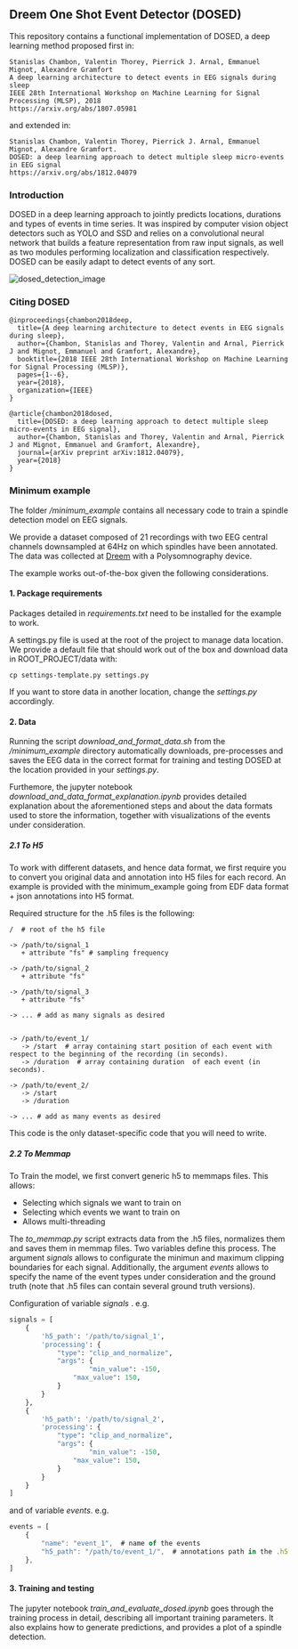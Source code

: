 ## Dreem One Shot Event Detector (DOSED)

This repository contains a functional implementation of DOSED, a deep learning method proposed first in:

	Stanislas Chambon, Valentin Thorey, Pierrick J. Arnal, Emmanuel Mignot, Alexandre Gramfort
	A deep learning architecture to detect events in EEG signals during sleep
	IEEE 28th International Workshop on Machine Learning for Signal Processing (MLSP), 2018
	https://arxiv.org/abs/1807.05981

and extended in:

	Stanislas Chambon, Valentin Thorey, Pierrick J. Arnal, Emmanuel Mignot, Alexandre Gramfort.
	DOSED: a deep learning approach to detect multiple sleep micro-events in EEG signal
	https://arxiv.org/abs/1812.04079

### Introduction

DOSED in a deep learning approach to jointly predicts locations, durations and types of events in time series.
It was inspired by computer vision object detectors such as YOLO and SSD and relies on a convolutional neural network that builds a feature representation from raw input signals,
 as well as two modules performing localization and classification respectively. DOSED can be easily adapt to detect events of any sort.

 ![dosed_detection_image](https://github.com/Dreem-Organization/dosed/blob/master/dosed_detection.png)

### Citing DOSED

    @inproceedings{chambon2018deep,
      title={A deep learning architecture to detect events in EEG signals during sleep},
      author={Chambon, Stanislas and Thorey, Valentin and Arnal, Pierrick J and Mignot, Emmanuel and Gramfort, Alexandre},
      booktitle={2018 IEEE 28th International Workshop on Machine Learning for Signal Processing (MLSP)},
      pages={1--6},
      year={2018},
      organization={IEEE}
    }

    @article{chambon2018dosed,
      title={DOSED: a deep learning approach to detect multiple sleep micro-events in EEG signal},
      author={Chambon, Stanislas and Thorey, Valentin and Arnal, Pierrick J and Mignot, Emmanuel and Gramfort, Alexandre},
      journal={arXiv preprint arXiv:1812.04079},
      year={2018}
    }

### Minimum example

The folder */minimum_example* contains all necessary code to train a spindle detection model on EEG signals.

We provide a dataset composed of 21 recordings with two EEG central channels downsampled at 64Hz on which spindles have been annotated. The data was collected at [Dreem](http://www.dreem.com) with a Polysomnography device.

The example works out-of-the-box given the following considerations.

#### 1. Package requirements

Packages detailed in *requirements.txt* need to be installed for the example to work.

A settings.py file is used at the root of the project to manage data location. We provide a default
file that should work out of the box and download data in ROOT_PROJECT/data with:

`cp settings-template.py settings.py`

If you want to store data in another location, change the *settings.py* accordingly.

#### 2. Data

Running the script *download\_and\_format\_data.sh* from the */minimum\_example* directory automatically downloads, pre-processes and saves the EEG data in the correct format for training and testing DOSED at
the location provided in your *settings.py*.

Furthemore, the jupyter notebook *download\_and\_data\_format\_explanation.ipynb* provides detailed explanation about the aforementioned steps and about the data formats used to store the information, together with visualizations of the events under consideration.

##### 2.1 To H5

To work with different datasets, and hence data format, we first require you to convert you original
data and annotation into H5 files for each record. An example is provided with the minimum_example 
going from EDF data format + json annotations into H5 format.

Required structure for the .h5 files is the following:

```
/  # root of the h5 file

-> /path/to/signal_1
   + attribute "fs" # sampling frequency

-> /path/to/signal_2
   + attribute "fs"

-> /path/to/signal_3
   + attribute "fs"

-> ... # add as many signals as desired


-> /path/to/event_1/
   -> /start  # array containing start position of each event with respect to the beginning of the recording (in seconds).
   -> /duration  # array containing duration  of each event (in seconds).

-> /path/to/event_2/
   -> /start
   -> /duration

-> ... # add as many events as desired
```

This code is the only dataset-specific code that you will need to write.

##### 2.2 To Memmap

To Train the model, we first convert generic h5 to memmaps files. This allows:
- Selecting which signals we want to train on
- Selecting which events we want to train on
- Allows multi-threading

The *to_memmap.py* script extracts data from the .h5 files, normalizes them and saves them in memmap files. Two variables define this process. The argument *signals* allows to configurate the minimun and maximum clipping boundaries for each signal. Additionally, the argument *events* allows to specify the name of the event types under consideration and the ground truth (note that .h5 files can contain several ground truth versions).

Configuration of variable *signals* . e.g.

```python
signals = [
    {
        'h5_path': '/path/to/signal_1',
        'processing': {
            "type": "clip_and_normalize",
            "args": {
                    "min_value": -150,
                "max_value": 150,
            }
        }
    },
    {
        'h5_path': '/path/to/signal_2',
        'processing': {
            "type": "clip_and_normalize",
            "args": {
                    "min_value": -150,
                "max_value": 150,
            }
        }
    }
]
```

and of variable *events*. e.g.

```javascript
events = [
    {
        "name": "event_1",  # name of the events
        "h5_path": "/path/to/event_1/",  # annotations path in the .h5 file
    },
]
```

#### 3. Training and testing

The jupyter notebook *train\_and\_evaluate\_dosed.ipynb* goes through the training process in detail, describing all important training parameters. It also explains how to generate predictions, and provides a plot of a spindle detection.
